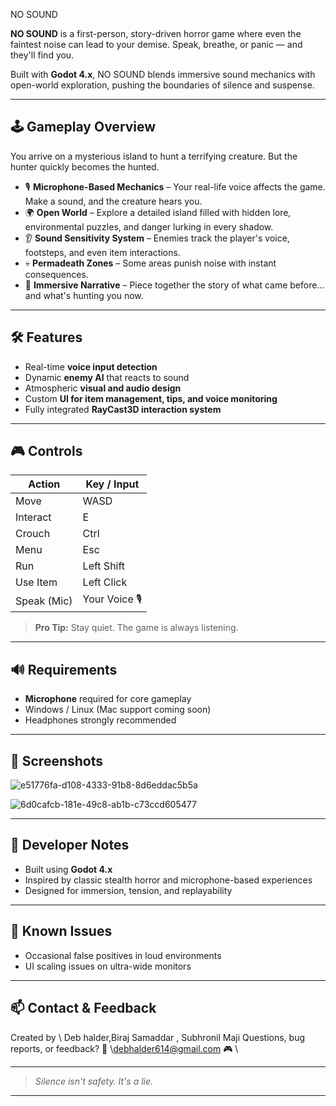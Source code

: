   NO SOUND

**NO SOUND** is a first-person, story-driven horror game where even the faintest noise can lead to your demise. Speak, breathe, or panic — and they'll find you.

Built with **Godot 4.x**, NO SOUND blends immersive sound mechanics with open-world exploration, pushing the boundaries of silence and suspense.

---

## 🕹️ Gameplay Overview

You arrive on a mysterious island to hunt a terrifying creature. But the hunter quickly becomes the hunted.

* 🎙️ **Microphone-Based Mechanics** – Your real-life voice affects the game. Make a sound, and the creature hears you.
* 🌍 **Open World** – Explore a detailed island filled with hidden lore, environmental puzzles, and danger lurking in every shadow.
* 👂 **Sound Sensitivity System** – Enemies track the player's voice, footsteps, and even item interactions.
* 💀 **Permadeath Zones** – Some areas punish noise with instant consequences.
* 🧩 **Immersive Narrative** – Piece together the story of what came before… and what's hunting you now.

---

## 🛠️ Features

* Real-time **voice input detection**
* Dynamic **enemy AI** that reacts to sound
* Atmospheric **visual and audio design**
* Custom **UI for item management, tips, and voice monitoring**
* Fully integrated **RayCast3D interaction system**

---

## 🎮 Controls

| Action      | Key / Input    |
| ----------- | -------------- |
| Move        | WASD           |
| Interact    | E              |
| Crouch      | Ctrl           |
| Menu        | Esc            |
| Run         | Left Shift     |
| Use Item    | Left Click     |
| Speak (Mic) | Your Voice 🎙️  |

> **Pro Tip:** Stay quiet. The game is always listening.

---

## 🔊 Requirements

* **Microphone** required for core gameplay
* Windows / Linux (Mac support coming soon)
* Headphones strongly recommended

---

## 📸 Screenshots

![e51776fa-d108-4333-91b8-8d6eddac5b5a](https://github.com/user-attachments/assets/65db7cce-5a67-4c65-8c37-2bd8ca76d63a)

![6d0cafcb-181e-49c8-ab1b-c73ccd605477](https://github.com/user-attachments/assets/47991551-ce4b-4851-9630-77cc5f0d47f0)

---

## 🧠 Developer Notes

* Built using **Godot 4.x**
* Inspired by classic stealth horror and microphone-based experiences
* Designed for immersion, tension, and replayability

---

## 🚧 Known Issues

* Occasional false positives in loud environments
* UI scaling issues on ultra-wide monitors

---

## 📫 Contact & Feedback

Created by \ Deb halder,Biraj Samaddar , Subhronil Maji
Questions, bug reports, or feedback?
📧 \debhalder614@gmail.com
🎮 \

---

> *Silence isn't safety. It's a lie.*

---

